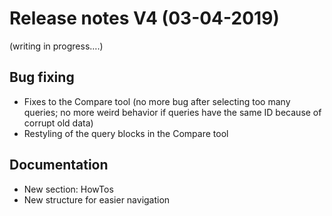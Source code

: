 **Release notes V4 (03-04-2019)**
===

(writing in progress….)

## Bug fixing

- Fixes to the Compare tool (no more bug after selecting too many queries; no more weird behavior if queries have the same ID because of corrupt old data)
- Restyling of the query blocks in the Compare tool

## Documentation

- New section: HowTos
- New structure for easier navigation

